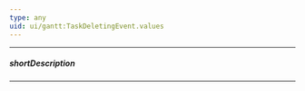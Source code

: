 ```yaml
---
type: any
uid: ui/gantt:TaskDeletingEvent.values
---
```

---
##### shortDescription
<!-- Description goes here -->

---
<!-- Description goes here -->